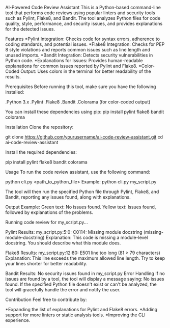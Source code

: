 AI-Powered Code Review Assistant
This is a Python-based command-line tool that performs code reviews using popular linters and security tools such as Pylint, Flake8, and Bandit. The tool analyzes Python files for code quality, style, performance, and security issues, and provides explanations for the detected issues.

Features
*Pylint Integration: Checks code for syntax errors, adherence to coding standards, and potential issues.
*Flake8 Integration: Checks for PEP 8 style violations and reports common issues such as line length and unused imports.
*Bandit Integration: Detects security vulnerabilities in Python code.
*Explanations for Issues: Provides human-readable explanations for common issues reported by Pylint and Flake8.
*Color-Coded Output: Uses colors in the terminal for better readability of the results.

Prerequisites
Before running this tool, make sure you have the following installed:

.Python 3.x
.Pylint
.Flake8
.Bandit
.Colorama (for color-coded output)

You can install these dependencies using pip:
pip install pylint flake8 bandit colorama

Installation
Clone the repository:

git clone https://github.com/yourusername/ai-code-review-assistant.git
cd ai-code-review-assistant

Install the required dependencies:

pip install pylint flake8 bandit colorama

Usage
To run the code review assistant, use the following command:

python cli.py <path_to_python_file>
Example:
python cli.py my_script.py

The tool will then run the specified Python file through Pylint, Flake8, and Bandit, reporting any issues found, along with explanations.

Output Example:
Green text: No issues found.
Yellow text: Issues found, followed by explanations of the problems.

Running code review for my_script.py...

Pylint Results:
my_script.py:5:0: C0114: Missing module docstring (missing-module-docstring)
Explanation: This code is missing a module-level docstring. You should describe what this module does.

Flake8 Results:
my_script.py:12:80: E501 line too long (81 > 79 characters)
Explanation: This line exceeds the maximum allowed line length. Try to keep your lines shorter for better readability.

Bandit Results:
No security issues found in my_script.py
Error Handling
If no issues are found by a tool, the tool will display a message saying: No issues found.
If the specified Python file doesn't exist or can't be analyzed, the tool will gracefully handle the error and notify the user.

Contribution
Feel free to contribute by:

*Expanding the list of explanations for Pylint and Flake8 errors.
*Adding support for more linters or static analysis tools.
*Improving the CLI experience.